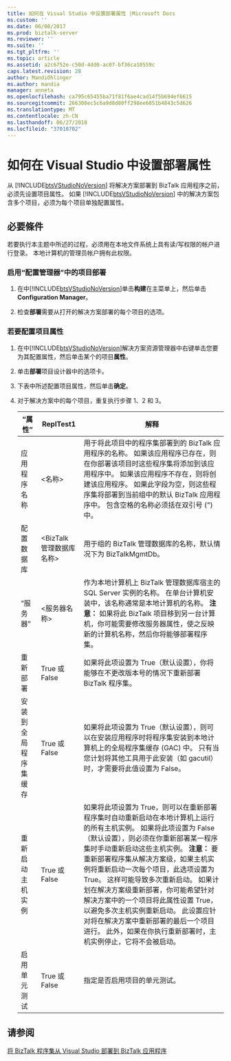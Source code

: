 ```yaml
---
title: 如何在 Visual Studio 中设置部署属性 |Microsoft Docs
ms.custom: ''
ms.date: 06/08/2017
ms.prod: biztalk-server
ms.reviewer: ''
ms.suite: ''
ms.tgt_pltfrm: ''
ms.topic: article
ms.assetid: a2c6752e-c50d-4dd0-ac07-bf36ca10559c
caps.latest.revision: 28
author: MandiOhlinger
ms.author: mandia
manager: anneta
ms.openlocfilehash: ca795c65455ba71f81f6ae4cad14f5b694ef6615
ms.sourcegitcommit: 266308ec5c6a9d8d80ff298ee6051b4843c5d626
ms.translationtype: MT
ms.contentlocale: zh-CN
ms.lasthandoff: 06/27/2018
ms.locfileid: "37010702"
---
```

# <a name="how-to-set-deployment-properties-in-visual-studio"></a>如何在 Visual Studio 中设置部署属性
从 [!INCLUDE[btsVStudioNoVersion](../includes/btsvstudionoversion-md.md)] 将解决方案部署到 BizTalk 应用程序之前，必须先设置项目属性。 如果 [!INCLUDE[btsVStudioNoVersion](../includes/btsvstudionoversion-md.md)] 中的解决方案包含多个项目，必须为每个项目单独配置属性。  
  
## <a name="prerequisites"></a>必要條件  
 若要执行本主题中所述的过程，必须用在本地文件系统上具有读/写权限的帐户进行登录。 本地计算机的管理员帐户拥有此权限。  
  
### <a name="to-enable-project-deployment-in-configuration-manager"></a>启用“配置管理器”中的项目部署  
  
1. 在中[!INCLUDE[btsVStudioNoVersion](../includes/btsvstudionoversion-md.md)]单击**构建**在主菜单上，然后单击**Configuration Manager**。  
  
2. 检查**部署**需要从打开的解决方案部署的每个项目的选项。  
  
### <a name="to-configure-project-properties"></a>若要配置项目属性  
  
1. 在中[!INCLUDE[btsVStudioNoVersion](../includes/btsvstudionoversion-md.md)]解决方案资源管理器中右键单击您要为其配置属性，然后单击某个的项目**属性**。  
  
2. 单击**部署**项目设计器中的选项卡。  
  
3. 下表中所述配置项目属性，然后单击**确定**。  
  
4. 对于解决方案中的每个项目，重复执行步骤 1、2 和 3。  
  
   |“属性”|ReplTest1|解释|  
   |--------------|-----------|-----------------|  
   |应用程序名称|\<名称\>|用于将此项目中的程序集部署到的 BizTalk 应用程序的名称。 如果该应用程序已存在，则在你部署该项目时这些程序集将添加到该应用程序中。 如果该应用程序不存在，则将创建该应用程序。 如果此字段为空，则这些程序集将部署到当前组中的默认 BizTalk 应用程序中。 包含空格的名称必须括在双引号 (") 中。|  
   |配置数据库|\<BizTalk 管理数据库名称\>|用于组的 BizTalk 管理数据库的名称，默认情况下为 BizTalkMgmtDb。|  
   |“服务器”|\<服务器名称\>|作为本地计算机上 BizTalk 管理数据库宿主的 SQL Server 实例的名称。 在单台计算机安装中，该名称通常是本地计算机的名称。 **注意：** 如果将此 BizTalk 项目移到另一台计算机，你可能需要修改服务器属性，使之反映新的计算机名称，然后你将能够部署程序集。|  
   |重新部署|True 或 False|如果将此项设置为 True（默认设置），你将能够在不更改版本号的情况下重新部署 BizTalk 程序集。|  
   |安装到全局程序集缓存|True 或 False|如果将此项设置为 True（默认设置），则可以在安装应用程序时将程序集安装到本地计算机上的全局程序集缓存 (GAC) 中。 只有当您计划将其他工具用于此安装（如 gacutil）时，才需要将此值设置为 False。|  
   |重新启动主机实例|True 或 False|如果将此项设置为 True，则可以在重新部署程序集时自动重新启动在本地计算机上运行的所有主机实例。 如果将此项设置为 False（默认设置），则必须在你重新部署某一程序集时手动重新启动这些主机实例。 **注意：** 要重新部署程序集从解决方案级，如果主机实例将重新启动一次每个项目，此选项设置为 True。 这样可能导致多次重新启动。 如果计划在解决方案级重新部署，你可能希望针对解决方案中的一个项目将此属性设置 True，以避免多次主机实例重新启动。 此设置应针对将在解决方案中重新部署的最后一个项目进行。 此外，如果在你执行重新部署时，主机实例停止，它将不会被启动。|  
   |启用单元测试|True 或 False|指定是否启用项目的单元测试。|  
  
## <a name="see-also"></a>请参阅  
 [将 BizTalk 程序集从 Visual Studio 部署到 BizTalk 应用程序](../core/deploying-biztalk-assemblies-from-visual-studio-into-a-biztalk-application.md)